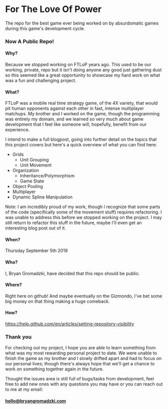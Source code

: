 For The Love Of Power
===========

The repo for the best game ever being worked on by absurdomatic games during this game's development cycle.

### Now A Public Repo!

#### Why?

Because we stopped working on FTLoP years ago. This used to be our working, private, repo but it isn't doing anyone any good just gathering dust so this seemed like a great opportunity to showcase my hard work on what was a fun and challenging project.

#### What?

FTLoP was a mobile real time strategy game, of the 4X variety, that would pit human opponents against each other in fast, intense multiplayer matchups. My brother and I worked on the game, though the programming was entirely my domain, and we learned so very much about game development that I feel like someone will, hopefully, benefit from our experience. 

I intend to make a full blogpost, going into further detail on the topics that this project covers but here's a quick overview of what you can find here:

 * Grids
   * Unit Grouping
   * Unit Movement
 * Organization
   * Inheritance/Polymorphism
   * Game State
 * Object Pooling
 * Multiplayer
 * Dynamic Spline Manipulation
 
Note: I am incredibly proud of my work, though I recognize that some parts of the code (specifically some of the movement stuff) requires refactoring. I was unable to address this before we stopped working on the project. I may still return to refactor this stuff in the future, maybe I'll even get an interesting blog post out of it.

#### When?

Thursday September 5th 2019

#### Who?

I, Bryan Gromadzki, have decided that this repo should be public.

#### Where?

Right here on github! And maybe eventually on the Gizmondo, I've bet some big money on that thing making a huge comeback.

#### How?

https://help.github.com/en/articles/setting-repository-visibility


### Thank you 

For checking out my project, I hope you are able to learn something from what was my most rewarding personal project to date. 
We were unable to finish the game as my brother and I slowly drifted apart and had to focus on our personal lives; though there's always hope that we'll get a chance to work on something together again in the future. 

Thought the issues area is still full of bugs/tasks from development, feel free to add new ones with any questions you may have or you can reach out to me at my email: 
#### hello@bryangromadzki.com

